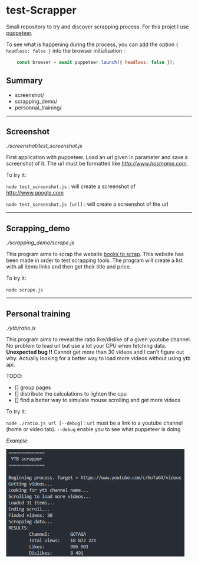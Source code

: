 # test-Scrapper
Small repository to try and discover scrapping process. For this projet I use [puppeteer](https://pptr.dev/).

To see what is happening during the process, you can add the option `{ headless: false }` into the browser initialisation :
```javascript
    const browser = await puppeteer.launch({ headless: false });
```

## Summary

- screenshot/
- scrapping_demo/
- personnal_training/

***
## Screenshot

*./screenshot/test_screenshot.js*

First application with puppeteer. Load an url given in parameter and save a screenshot of it. The url must be formatted like *http://www.hostname.com*.

To try it:

`node test_screenshot.js` : will create a screenshot of http://www.google.com

`node test_screenshot.js [url]` : will create a screenshot of the url

***
## Scrapping_demo

*./scrapping_demo/scrape.js*

This program aims to scrap the website [books to scrap](http://books.toscrape.com/). This website has been made in order to test scrapping tools. The program will create a list with all items links and then get their title and price.

To try it:

`node scrape.js`

***
## Personal training

*./ytb/ratio.js*

This program aims to reveal the ratio like/dislike of a given youtube channel. No problem to load url but use a lot your CPU when fetching data. **Unexpected bug !!** Cannot get more than 30 videos and I can't figure out why. Actually looking for a better way to load more videos without using ytb api.

TODO:
- [] group pages
- [] distribute the calculations to lighten the cpu
- [] find a better way to simulate mouse scrolling and get more videos

To try it:

`node ./ratio.js url [--debug]` : `url` must be a link to a youtube channel (home or video tab). `--debug` enable you to see what puppeteer is doing

*Example*:

![Scrapping GOTAGA channel](./ytb/.example_result.png)
